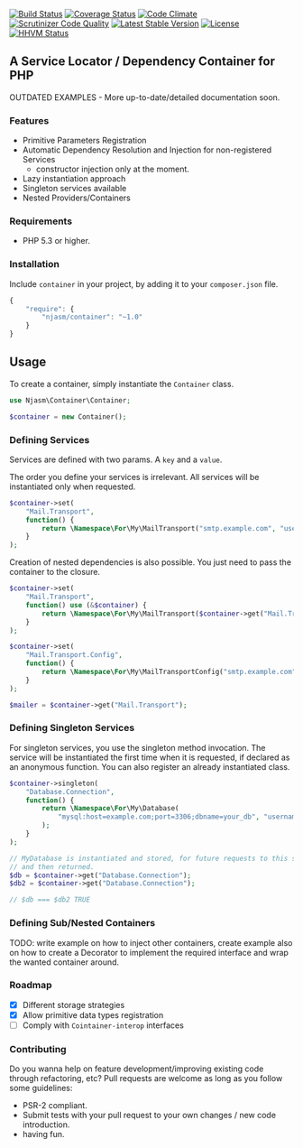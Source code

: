 [![Build Status](https://travis-ci.org/njasm/container.svg?branch=master)](https://travis-ci.org/njasm/container) [![Coverage Status](https://coveralls.io/repos/njasm/container/badge.png?branch=master)](https://coveralls.io/r/njasm/container?branch=master) [![Code Climate](https://codeclimate.com/github/njasm/container.png)](https://codeclimate.com/github/njasm/container) [![Scrutinizer Code Quality](https://scrutinizer-ci.com/g/njasm/container/badges/quality-score.png?b=master)](https://scrutinizer-ci.com/g/njasm/container/?branch=master)
[![Latest Stable Version](https://poser.pugx.org/njasm/container/v/stable.png)](https://packagist.org/packages/njasm/container) [![License](https://poser.pugx.org/njasm/container/license.png)](https://packagist.org/packages/njasm/container) 
[![HHVM Status](http://hhvm.h4cc.de/badge/njasm/container.png)](http://hhvm.h4cc.de/package/njasm/container)

## A Service Locator / Dependency Container for PHP

OUTDATED EXAMPLES - More up-to-date/detailed documentation soon.

### Features

 - Primitive Parameters Registration 
 - Automatic Dependency Resolution and Injection for non-registered Services
    - constructor injection only at the moment.
 - Lazy instantiation approach
 - Singleton services available
 - Nested Providers/Containers 

### Requirements

 - PHP 5.3 or higher.

### Installation

Include ``container`` in your project, by adding it to your ``composer.json`` file.

```javascript
{
    "require": {
        "njasm/container": "~1.0"
    }
}
```
## Usage

To create a container, simply instantiate the ``Container`` class.

```php
use Njasm\Container\Container;

$container = new Container();
```

### Defining Services

Services are defined with two params. A ``key`` and a ``value``.

The order you define your services is irrelevant. All services will be instantiated only when requested.
```php
$container->set(
    "Mail.Transport",
    function() {
        return \Namespace\For\My\MailTransport("smtp.example.com", "username", "password", 25);
    }
);
```
Creation of nested dependencies is also possible. You just need to pass the container to the closure.
```php
$container->set(
    "Mail.Transport",
    function() use (&$container) {
        return \Namespace\For\My\MailTransport($container->get("Mail.Transport.Config"));
    }
);

$container->set(
    "Mail.Transport.Config",
    function() {
        return \Namespace\For\My\MailTransportConfig("smtp.example.com", "username", "password", 25);
    }
);

$mailer = $container->get("Mail.Transport");
```

### Defining Singleton Services

For singleton services, you use the singleton method invocation. 
The service will be instantiated the first time when it is requested, if declared as an anonymous function.
You can also register an already instantiated class.

```php
$container->singleton(
    "Database.Connection",
    function() {
        return \Namespace\For\My\Database(
            "mysql:host=example.com;port=3306;dbname=your_db", "username", "password"
        );
    }
);

// MyDatabase is instantiated and stored, for future requests to this service, 
// and then returned.
$db = $container->get("Database.Connection");
$db2 = $container->get("Database.Connection");

// $db === $db2 TRUE

```
### Defining Sub/Nested Containers

 TODO: write example on how to inject other containers, create example also on how to create a Decorator to implement
 the required interface and wrap the wanted container around.

### Roadmap

 - [x] Different storage strategies
 - [x] Allow primitive data types registration
 - [ ] Comply with ``Cointainer-interop`` interfaces

### Contributing

Do you wanna help on feature development/improving existing code through refactoring, etc?
Pull requests are welcome as long as you follow some guidelines:

 - PSR-2 compliant.
 - Submit tests with your pull request to your own changes / new code introduction.
 - having fun.

